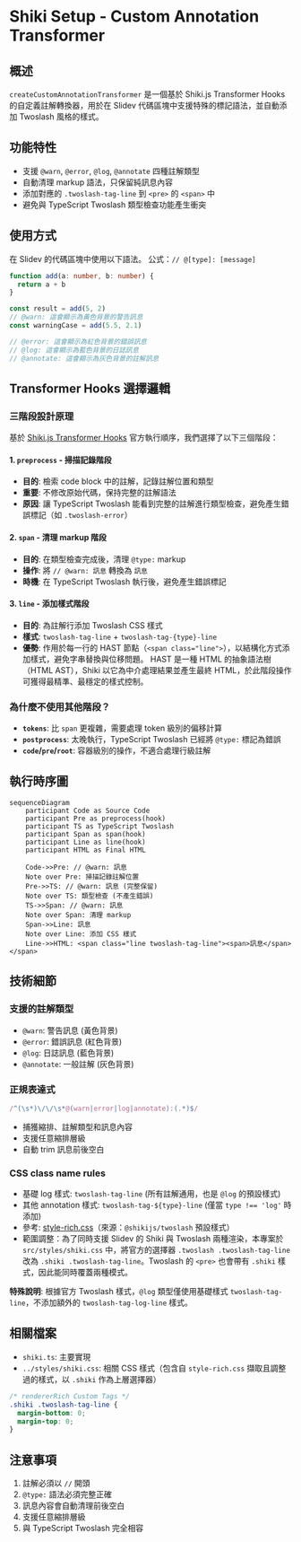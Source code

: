# Shiki Setup - Custom Annotation Transformer

## 概述

`createCustomAnnotationTransformer` 是一個基於 Shiki.js Transformer Hooks 的自定義註解轉換器，用於在 Slidev 代碼區塊中支援特殊的標記語法，並自動添加 Twoslash 風格的樣式。

## 功能特性

- 支援 `@warn`, `@error`, `@log`, `@annotate` 四種註解類型
- 自動清理 markup 語法，只保留純訊息內容
- 添加對應的 `.twoslash-tag-line` 到 `<pre>` 的 `<span>` 中
- 避免與 TypeScript Twoslash 類型檢查功能產生衝突

## 使用方式

在 Slidev 的代碼區塊中使用以下語法。
公式：`// @[type]: [message]`

```ts
function add(a: number, b: number) {
  return a + b
}

const result = add(5, 2)
// @warn: 這會顯示為黃色背景的警告訊息
const warningCase = add(5.5, 2.1)

// @error: 這會顯示為紅色背景的錯誤訊息
// @log: 這會顯示為藍色背景的日誌訊息
// @annotate: 這會顯示為灰色背景的註解訊息
```

## Transformer Hooks 選擇邏輯

### 三階段設計原理

基於 [Shiki.js Transformer Hooks](https://shiki.style/guide/transformers) 官方執行順序，我們選擇了以下三個階段：

#### 1. `preprocess` - 掃描記錄階段
- **目的**: 檢索 code block 中的註解，記錄註解位置和類型
- **重要**: 不修改原始代碼，保持完整的註解語法
- **原因**: 讓 TypeScript Twoslash 能看到完整的註解進行類型檢查，避免產生錯誤標記（如 `.twoslash-error`）

#### 2. `span` - 清理 markup 階段
- **目的**: 在類型檢查完成後，清理 `@type:` markup
- **操作**: 將 `// @warn: 訊息` 轉換為 `訊息`
- **時機**: 在 TypeScript Twoslash 執行後，避免產生錯誤標記

#### 3. `line` - 添加樣式階段
- **目的**: 為註解行添加 Twoslash CSS 樣式
- **樣式**: `twoslash-tag-line` + `twoslash-tag-{type}-line`
- **優勢**: 作用於每一行的 HAST 節點（`<span class="line">`），以結構化方式添加樣式，避免字串替換與位移問題。
  HAST 是一種 HTML 的抽象語法樹（HTML AST），Shiki 以它為中介處理結果並產生最終 HTML，於此階段操作可獲得最精準、最穩定的樣式控制。

### 為什麼不使用其他階段？

- **`tokens`**: 比 `span` 更複雜，需要處理 token 級別的偏移計算
- **`postprocess`**: 太晚執行，TypeScript Twoslash 已經將 `@type:` 標記為錯誤
- **`code`/`pre`/`root`**: 容器級別的操作，不適合處理行級註解

## 執行時序圖

```mermaid
sequenceDiagram
    participant Code as Source Code
    participant Pre as preprocess(hook)
    participant TS as TypeScript Twoslash
    participant Span as span(hook)
    participant Line as line(hook)
    participant HTML as Final HTML

    Code->>Pre: // @warn: 訊息
    Note over Pre: 掃描記錄註解位置
    Pre->>TS: // @warn: 訊息 (完整保留)
    Note over TS: 類型檢查 (不產生錯誤)
    TS->>Span: // @warn: 訊息
    Note over Span: 清理 markup
    Span->>Line: 訊息
    Note over Line: 添加 CSS 樣式
    Line->>HTML: <span class="line twoslash-tag-line"><span>訊息</span></span>
```

## 技術細節

### 支援的註解類型
- `@warn`: 警告訊息 (黃色背景)
- `@error`: 錯誤訊息 (紅色背景)
- `@log`: 日誌訊息 (藍色背景)
- `@annotate`: 一般註解 (灰色背景)

### 正規表達式
```typescript
/^(\s*)\/\/\s*@(warn|error|log|annotate):(.*)$/
```
- 捕獲縮排、註解類型和訊息內容
- 支援任意縮排層級
- 自動 trim 訊息前後空白

### CSS class name rules
- 基礎 log 樣式: `twoslash-tag-line` (所有註解通用，也是 `@log` 的預設樣式)
- 其他 annotation 樣式: `twoslash-tag-${type}-line` (僅當 `type !== 'log'` 時添加)
- 參考: [style-rich.css](https://github.com/shikijs/shiki/blob/main/packages/twoslash/style-rich.css)（來源：`@shikijs/twoslash` 預設樣式）
- 範圍調整：為了同時支援 Slidev 的 Shiki 與 Twoslash 兩種渲染，本專案於 `src/styles/shiki.css` 中，將官方的選擇器 `.twoslash .twoslash-tag-line` 改為 `.shiki .twoslash-tag-line`。Twoslash 的 `<pre>` 也會帶有 `.shiki` 樣式，因此能同時覆蓋兩種模式。

**特殊說明**: 根據官方 Twoslash 樣式，`@log` 類型僅使用基礎樣式 `twoslash-tag-line`，不添加額外的 `twoslash-tag-log-line` 樣式。

## 相關檔案

- `shiki.ts`: 主要實現
- `../styles/shiki.css`: 相關 CSS 樣式（包含自 `style-rich.css` 擷取且調整過的樣式，以 `.shiki` 作為上層選擇器）
```css
/* rendererRich Custom Tags */
.shiki .twoslash-tag-line {
  margin-bottom: 0;
  margin-top: 0;
}
```

## 注意事項

1. 註解必須以 `//` 開頭
2. `@type:` 語法必須完整正確
3. 訊息內容會自動清理前後空白
4. 支援任意縮排層級
5. 與 TypeScript Twoslash 完全相容
